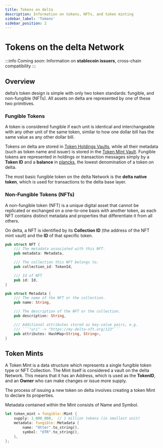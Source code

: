 ```yaml
---
title: Tokens on delta
description: Information on tokens, NFTs, and token minting
sidebar_label: 'Tokens'
sidebar_position: 2
---
```


# Tokens on the delta Network
:::info
Coming soon: Information on **stablecoin issuers**, cross-chain compatibility
:::
## Overview
delta’s token design is simple with only two token standards: fungible, and non-fungible (NFTs). All assets on delta are represented by one of these two primitives.

### Fungible Tokens
A token is considered fungible if each unit is identical and interchangeable with any other unit of the same token, similar to how one dollar bill has the same value as any other dollar bill.

Tokens on delta are stored in [Token Holdings Vaults](/docs/docs/background/glossary#token-holding), while all their metadata (such as token name and issuer) is stored in the [Token Mint Vault](#token-mints). Fungible tokens are represented in holdings or transaction messages simply by a **Token ID** and a **balance** in [plancks](/docs/docs/background/glossary#planck), the lowest denomination of a token on delta.

The most basic fungible token on the delta Network is the **delta native token**, which is used for transactions to the delta base layer.

### Non-Fungible Tokens (NFTs)
A non-fungible token (NFT) is a unique digital asset that cannot be replicated or exchanged on a one-to-one basis with another token, as each NFT contains distinct metadata and properties that differentiate it from all others.

On delta, a NFT is identified by its **Collection ID** (the address of the NFT mint vault) and the **ID** of that specific token.
```rust title="NFT data struct"
pub struct NFT {
    /// The metadata associated with this NFT.
    pub metadata: Metadata,

    /// The collection this NFT belongs to.
    pub collection_id: TokenId,

    /// Id of NFT
    pub id: Id,
}

pub struct Metadata {
    /// The name of the NFT or the collection.
    pub name: String,

    /// The description of the NFT or the collection.
    pub description: String,

    /// Additional attributes stored as key-value pairs, e.g.
    /// ```"uri" -> "https://my-delta-nft.org/123"```
    pub attributes: HashMap<String, String>,
}
```

## Token Mints
A Token Mint is a data structure which represents a single fungible token type or NFT Collection. The Mint itself is considered a vault on the delta Network. This means that it has an Address, which is used as the **TokenID**, and an **Owner** who can make changes or issue more supply.

The process of issuing a new token on delta involves creating a token Mint to declare its properties.

Metadata contained within the Mint consists of Name and Symbol.
```rust title="example tokenMint for a fungible token
let token_mint = fungible::Mint {
    supply: 1_000_000,  // 1 million tokens (in smallest unit)
    metadata: fungible::Metadata {
        name: "Otter".to_string(),
        symbol: "OTR".to_string(),
    },
};
```

